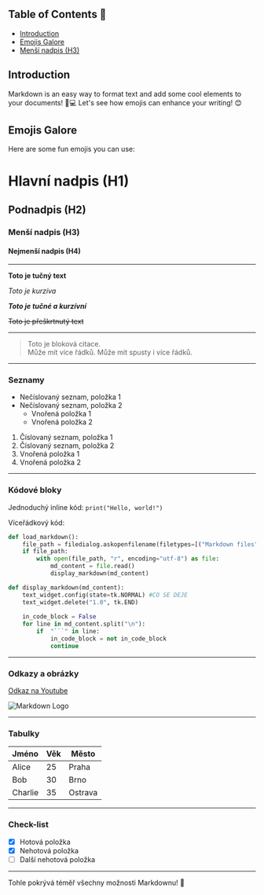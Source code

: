 
## Table of Contents 📝
- [Introduction](#introduction)
- [Emojis Galore](#emojis-galore)
- [Menší nadpis (H3)](#Menší-nadpis-H3)

## Introduction 
Markdown is an easy way to format text and add some cool elements to your documents! 📝💻 Let's see how emojis can enhance your writing! 😊

## Emojis Galore
Here are some fun emojis you can use:




# Hlavní nadpis (H1)

## Podnadpis (H2)

### Menší nadpis (H3)

#### Nejmenší nadpis (H4)

---
**Toto je tučný text**

*Toto je kurzíva*

***Toto je tučné a kurzívní***

~~Toto je přeškrtnutý text~~

---

> Toto je bloková citace.  
> Může mít více řádků.
> Může mít spusty i více řádků.

---

### Seznamy
- Nečíslovaný seznam, položka 1
- Nečíslovaný seznam, položka 2
  - Vnořená položka 1
   - Vnořená položka 2

1. Číslovaný seznam, položka 1
2. Číslovaný seznam, položka 2
  1. Vnořená položka 1
  2. Vnořená položka 2

---

### Kódové bloky

Jednoduchý inline kód: `print("Hello, world!")`

Víceřádkový kód:

```python
def load_markdown():
    file_path = filedialog.askopenfilename(filetypes=[("Markdown files", "*.md"), ("All files", "*.*")])
    if file_path:
        with open(file_path, "r", encoding="utf-8") as file:
            md_content = file.read()
            display_markdown(md_content)

def display_markdown(md_content):
    text_widget.config(state=tk.NORMAL) #CO SE DEJE
    text_widget.delete("1.0", tk.END)
    
    in_code_block = False
    for line in md_content.split("\n"):
        if  "```" in line:
            in_code_block = not in_code_block
            continue
```

---

### Odkazy a obrázky

[Odkaz na Youtube](https://www.youtube.com)



![Markdown Logo](https://upload.wikimedia.org/wikipedia/commons/4/48/Markdown-mark.svg)

---

### Tabulky

| Jméno    | Věk | Město    |
|----------|----|---------|
| Alice    | 25 | Praha   |
| Bob      | 30 | Brno    |
| Charlie  | 35 | Ostrava |

---

### Check-list

- [x] Hotová položka
- [x] Nehotová položka
- [ ] Další nehotová položka

---

Tohle pokrývá téměř všechny možnosti Markdownu! 🚀


